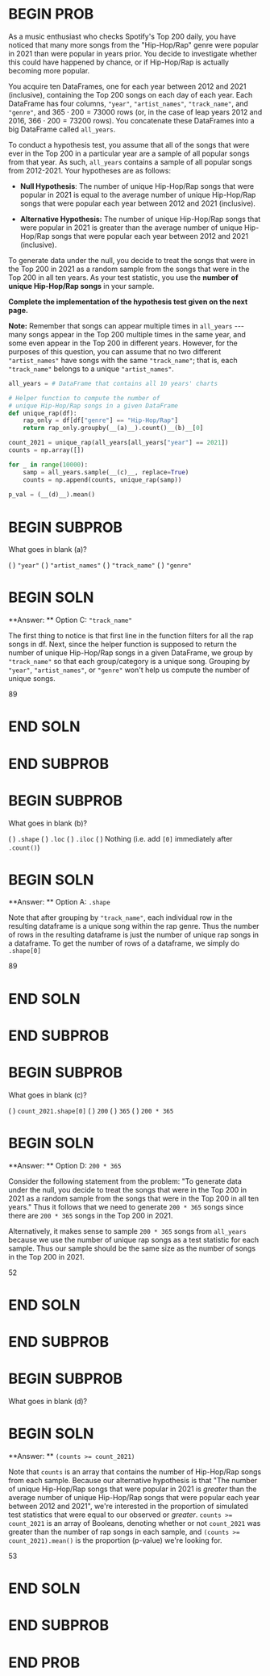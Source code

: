 # BEGIN PROB

As a music enthusiast who checks Spotify's Top 200 daily, you have
noticed that many more songs from the "Hip-Hop/Rap\" genre were popular
in 2021 than were popular in years prior. You decide to investigate
whether this could have happened by chance, or if Hip-Hop/Rap is
actually becoming more popular.

You acquire ten DataFrames, one for each year between 2012 and 2021
(inclusive), containing the Top 200 songs on each day of each year. Each
DataFrame has four columns, `"year"`, `"artist_names"`, `"track_name"`,
and `"genre"`, and $365 \cdot 200 = 73000$ rows (or, in the case of leap
years 2012 and 2016, $366 \cdot 200 = 73200$ rows). You concatenate
these DataFrames into a big DataFrame called `all_years`.

To conduct a hypothesis test, you assume that all of the songs that were
ever in the Top 200 in a particular year are a sample of all popular
songs from that year. As such, `all_years` contains a sample of all
popular songs from 2012-2021. Your hypotheses are as follows:

-   **Null Hypothesis**: The number of unique Hip-Hop/Rap songs that
    were popular in 2021 is equal to the average number of unique
    Hip-Hop/Rap songs that were popular each year between 2012 and 2021
    (inclusive).

-   **Alternative Hypothesis:** The number of unique Hip-Hop/Rap songs
    that were popular in 2021 is greater than the average number of
    unique Hip-Hop/Rap songs that were popular each year between 2012
    and 2021 (inclusive).

To generate data under the null, you decide to treat the songs that were
in the Top 200 in 2021 as a random sample from the songs that were in
the Top 200 in all ten years. As your test statistic, you use the
**number of unique Hip-Hop/Rap songs** in your sample.

**Complete the implementation of the hypothesis test given on the next
page.**

**Note:** Remember that songs can appear multiple times in `all_years`
--- many songs appear in the Top 200 multiple times in the same year,
and some even appear in the Top 200 in different years. However, for the
purposes of this question, you can assume that no two different
`"artist_names"` have songs with the same `"track_name"`; that is, each
`"track_name"` belongs to a unique `"artist_names"`.

```py
all_years = # DataFrame that contains all 10 years' charts

# Helper function to compute the number of 
# unique Hip-Hop/Rap songs in a given DataFrame
def unique_rap(df):
    rap_only = df[df["genre"] == "Hip-Hop/Rap"]
    return rap_only.groupby(__(a)__).count()__(b)__[0]

count_2021 = unique_rap(all_years[all_years["year"] == 2021])
counts = np.array([])

for _ in range(10000):
    samp = all_years.sample(__(c)__, replace=True)
    counts = np.append(counts, unique_rap(samp))
    
p_val = (__(d)__).mean()
```
        

# BEGIN SUBPROB

What goes in blank (a)?

( ) `"year"`
( ) `"artist_names"`
( ) `"track_name"`
( ) `"genre"`

# BEGIN SOLN

**Answer: ** Option C: `"track_name"`

The first thing to notice is that first line in the function filters for all the rap songs in df. Next, since the helper function is supposed to return the number of unique Hip-Hop/Rap songs in a given DataFrame, we group by `"track_name"` so that each group/category is a unique song. Grouping by `"year"`, `"artist_names"`, or `"genre"` won't help us compute the number of unique songs. 

<average>89</average>

# END SOLN

# END SUBPROB

# BEGIN SUBPROB

What goes in blank (b)?

( ) `.shape`
( ) `.loc`
( ) `.iloc`
( ) Nothing (i.e. add `[0]` immediately after `.count()`)

# BEGIN SOLN

**Answer: ** Option A: `.shape`

Note that after grouping by `"track_name"`, each individual row in the resulting dataframe is a unique song within the rap genre. Thus the number of rows in the resulting dataframe is just the number of unique rap songs in a dataframe. To get the number of rows of a dataframe, we simply do `.shape[0]`

<average>89</average>

# END SOLN

# END SUBPROB

# BEGIN SUBPROB

What goes in blank (c)?

( ) `count_2021.shape[0]`
( ) `200`
( ) `365`
( ) `200 * 365`

# BEGIN SOLN

**Answer: ** Option D: `200 * 365`

Consider the following statement from the problem: "To generate data under the null, you decide to treat the songs that were in the Top 200 in 2021 as a random sample from the songs that were in the Top 200 in all ten years." Thus it follows that we need to generate `200 * 365` songs since there are `200 * 365` songs in the Top 200 in 2021. 

Alternatively, it makes sense to sample `200 * 365` songs from `all_years` because we use the number of unique rap songs as a test statistic for each sample. Thus our sample should be the same size as the number of songs in the Top 200 in 2021.

<average>52</average>

# END SOLN

# END SUBPROB

# BEGIN SUBPROB

What goes in blank (d)?

# BEGIN SOLN

**Answer: ** `(counts >= count_2021)`

Note that `counts` is an array that contains the number of Hip-Hop/Rap songs from each sample. Because our alternative hypothesis is that "The number of unique Hip-Hop/Rap songs that were popular in 2021 is _greater_ than the average number of unique Hip-Hop/Rap songs that were popular each year between 2012 and 2021", we're interested in the proportion of simulated test statistics that were equal to our observed or _greater_. `counts >= count_2021` is an array of Booleans, denoting whether or not `count_2021` was greater than the number of rap songs in each sample, and `(counts >= count_2021).mean()` is the proportion (p-value) we're looking for.

<average>53</average>

# END SOLN

# END SUBPROB

# END PROB